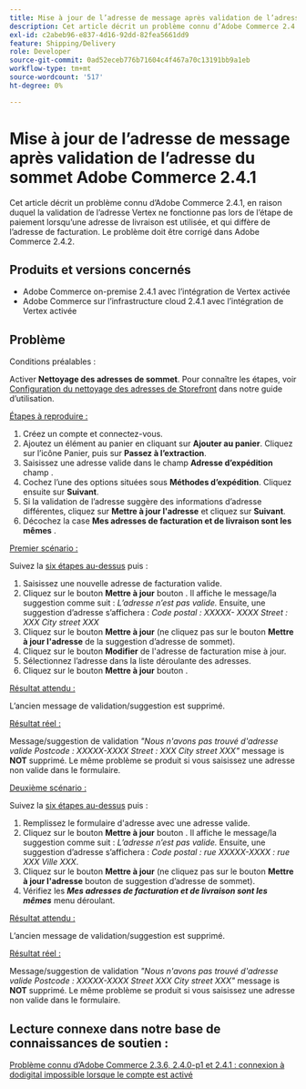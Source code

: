 ```yaml
---
title: Mise à jour de l’adresse de message après validation de l’adresse du sommet Adobe Commerce 2.4.1
description: Cet article décrit un problème connu d’Adobe Commerce 2.4.1, en raison duquel la validation de l’adresse Vertex ne fonctionne pas lors de l’étape de paiement lorsqu’une adresse de livraison est utilisée, et qui diffère de l’adresse de facturation. Le problème doit être corrigé dans Adobe Commerce 2.4.2.
exl-id: c2abeb96-e837-4d16-92dd-82fea5661dd9
feature: Shipping/Delivery
role: Developer
source-git-commit: 0ad52eceb776b71604c4f467a70c13191bb9a1eb
workflow-type: tm+mt
source-wordcount: '517'
ht-degree: 0%

---
```


# Mise à jour de l’adresse de message après validation de l’adresse du sommet Adobe Commerce 2.4.1

Cet article décrit un problème connu d’Adobe Commerce 2.4.1, en raison duquel la validation de l’adresse Vertex ne fonctionne pas lors de l’étape de paiement lorsqu’une adresse de livraison est utilisée, et qui diffère de l’adresse de facturation. Le problème doit être corrigé dans Adobe Commerce 2.4.2.

## Produits et versions concernés

* Adobe Commerce on-premise 2.4.1 avec l’intégration de Vertex activée
* Adobe Commerce sur l’infrastructure cloud 2.4.1 avec l’intégration de Vertex activée

## Problème

Conditions préalables :

Activer **Nettoyage des adresses de sommet**. Pour connaître les étapes, voir [Configuration du nettoyage des adresses de Storefront](https://experienceleague.adobe.com/docs/commerce-knowledge-base/kb/troubleshooting/miscellaneous/vertex-address-cleansing-different-addresses-not-allowed.html) dans notre guide d’utilisation.

<u>Étapes à reproduire :</u>

1. Créez un compte et connectez-vous.
1. Ajoutez un élément au panier en cliquant sur **Ajouter au panier**. Cliquez sur l’icône Panier, puis sur **Passez à l’extraction**.
1. Saisissez une adresse valide dans le champ **Adresse d’expédition** champ .
1. Cochez l’une des options situées sous **Méthodes d’expédition**. Cliquez ensuite sur **Suivant**.
1. Si la validation de l’adresse suggère des informations d’adresse différentes, cliquez sur **Mettre à jour l&#39;adresse** et cliquez sur **Suivant**.
1. Décochez la case **Mes adresses de facturation et de livraison sont les mêmes** .

<u>Premier scénario :</u>

Suivez la [six étapes au-dessus](/help/troubleshooting/miscellaneous/magento-2-4-1-vertex-address-validation-message-post-address-update.md#first_sixth) puis :

1. Saisissez une nouvelle adresse de facturation valide.
1. Cliquez sur le bouton **Mettre à jour** bouton . Il affiche le message/la suggestion comme suit : *L’adresse n’est pas valide.* Ensuite, une suggestion d’adresse s’affichera : *Code postal : XXXXX- XXXX Street : XXX City street XXX*
1. Cliquez sur le bouton **Mettre à jour** (ne cliquez pas sur le bouton **Mettre à jour l&#39;adresse** de la suggestion d’adresse de sommet).
1. Cliquez sur le bouton **Modifier** de l&#39;adresse de facturation mise à jour.
1. Sélectionnez l’adresse dans la liste déroulante des adresses.
1. Cliquez sur le bouton **Mettre à jour** bouton .

<u>Résultat attendu :</u>

L’ancien message de validation/suggestion est supprimé.

<u>Résultat réel :</u>

Message/suggestion de validation *&quot;Nous n&#39;avons pas trouvé d&#39;adresse valide Postcode : XXXXX-XXXX Street : XXX City street XXX&quot;* message is **NOT** supprimé. Le même problème se produit si vous saisissez une adresse non valide dans le formulaire.

<u>Deuxième scénario :</u>

Suivez la [six étapes au-dessus](/help/troubleshooting/miscellaneous/magento-2-4-1-vertex-address-validation-message-post-address-update.md#first_sixth) puis :

1. Remplissez le formulaire d&#39;adresse avec une adresse valide.
1. Cliquez sur le bouton **Mettre à jour** bouton . Il affiche le message/la suggestion comme suit : *L’adresse n’est pas valide.* Ensuite, une suggestion d’adresse s’affichera : *Code postal : rue XXXXX-XXXX : rue XXX Ville XXX*.
1. Cliquez sur le bouton **Mettre à jour** (ne cliquez pas sur le bouton **Mettre à jour l&#39;adresse** bouton de suggestion d’adresse de sommet).
1. Vérifiez les ***Mes adresses de facturation et de livraison sont les mêmes*** menu déroulant.

<u>Résultat attendu :</u>

L’ancien message de validation/suggestion est supprimé.

<u>Résultat réel :</u>

Message/suggestion de validation *&quot;Nous n&#39;avons pas trouvé d&#39;adresse valide Postcode : XXXXX-XXXX Street XXX City street XXX&quot;* message is **NOT** supprimé. Le même problème se produit si vous saisissez une adresse non valide dans le formulaire.

## Lecture connexe dans notre base de connaissances de soutien :

[Problème connu d’Adobe Commerce 2.3.6, 2.4.0-p1 et 2.4.1 : connexion à dodigital impossible lorsque le compte est activé](/help/troubleshooting/miscellaneous/magento-2-3-6-2-4-0-p1-2-4-1-known-issue-dotdigital-login.md)
